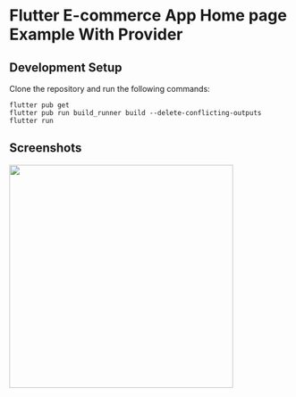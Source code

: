 # Flutter E-commerce App Home page Example With Provider

## Development Setup
Clone the repository and run the following commands:
```
flutter pub get
flutter pub run build_runner build --delete-conflicting-outputs
flutter run
```

## Screenshots

<img src="https://github.com/niloy000123/flutter-bestcommerce-home-login/blob/main/assets/screen_1.jpeg" width="400px" />
